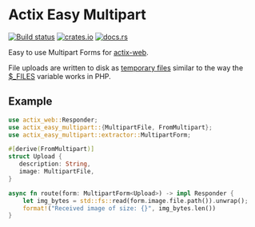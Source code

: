 # Actix Easy Multipart

[![Build status](https://github.com/jacob-pro/actix-easy-multipart/actions/workflows/rust.yml/badge.svg)](https://github.com/jacob-pro/actix-easy-multipart/actions/workflows/rust.yml)
[![crates.io](https://img.shields.io/crates/v/actix-easy-multipart.svg)](https://crates.io/crates/actix-easy-multipart)
[![docs.rs](https://docs.rs/actix-easy-multipart/badge.svg)](https://docs.rs/crate/actix-easy-multipart)

Easy to use Multipart Forms for [actix-web](https://github.com/actix/actix-web).

File uploads are written to disk as [temporary files](https://github.com/Stebalien/tempfile) similar to the way the
[$_FILES](https://www.php.net/manual/en/reserved.variables.files.php#89674) variable works in PHP.

## Example

```rust
use actix_web::Responder;
use actix_easy_multipart::{MultipartFile, FromMultipart};
use actix_easy_multipart::extractor::MultipartForm;

#[derive(FromMultipart)]
struct Upload {
   description: String,
   image: MultipartFile,
}

async fn route(form: MultipartForm<Upload>) -> impl Responder {
    let img_bytes = std::fs::read(form.image.file.path()).unwrap();
    format!("Received image of size: {}", img_bytes.len())
}
```
